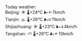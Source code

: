 Today weather:  
Beijing: ☀️   🌡️+24°C 🌬️←7km/h  
Tianjin: 🌫  🌡️+26°C 🌬️↙11km/h  
Shijiazhuang: ☀️   🌡️+23°C 🌬️↓4km/h  
Tangshan: ⛅️  🌡️+26°C 🌬️←10km/h  
